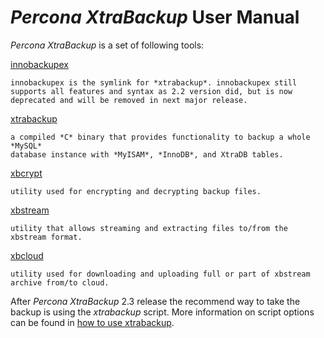 # *Percona XtraBackup* User Manual

*Percona XtraBackup* is a set of following tools:

[innobackupex](innobackupex/innobackupex_script.md)

    innobackupex is the symlink for *xtrabackup*. innobackupex still
    supports all features and syntax as 2.2 version did, but is now
    deprecated and will be removed in next major release.

[xtrabackup](xtrabackup_bin/xtrabackup_binary.md)

    a compiled *C* binary that provides functionality to backup a whole *MySQL*
    database instance with *MyISAM*, *InnoDB*, and XtraDB tables.

[xbcrypt](xbcrypt/xbcrypt.md)

    utility used for encrypting and decrypting backup files.

[xbstream](xbstream/xbstream.md)

    utility that allows streaming and extracting files to/from the
    xbstream format.

[xbcloud](xbcloud/xbcloud.md)

    utility used for downloading and uploading full or part of xbstream
    archive from/to cloud.

After *Percona XtraBackup* 2.3 release the recommend way to take the backup is
using the *xtrabackup* script. More information on script options can be found
in [how to use xtrabackup](xtrabackup_bin/xtrabackup_binary.md).
